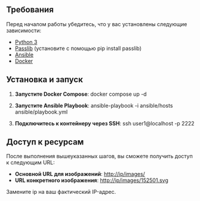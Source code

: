 ## Требования

Перед началом работы убедитесь, что у вас установлены следующие зависимости:

- [Python 3](https://www.python.org/downloads/)
- [Passlib](https://passlib.readthedocs.io/en/stable/) (установите с помощью pip install passlib)
- [Ansible](https://docs.ansible.com/ansible/latest/installation_guide/intro_installation.html)
- [Docker](https://docs.docker.com/get-docker/)

## Установка и запуск

1. **Запустите Docker Compose**:
docker compose up -d


2. **Запустите Ansible Playbook**:
ansible-playbook -i ansible/hosts ansible/playbook.yml

3. **Подключитесь к контейнеру через SSH**:
ssh user1@localhost -p 2222
   

## Доступ к ресурсам

После выполнения вышеуказанных шагов, вы сможете получить доступ к следующим URL:

- **Основной URL для изображений**: [http://ip/images/](http://ip/images/)
- **URL конкретного изображения**: [http://ip/images/152501.svg](http://ip/images/152501.svg)

Замените ip на ваш фактический IP-адрес.